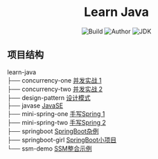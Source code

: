 <h1 align="center">Learn Java</h1>

<p align="center">
<img alt="Build" src="https://img.shields.io/github/workflow/status/gabearwin/learn-java/Java CI with Maven/master"/>
<img alt="Author" src="https://img.shields.io/badge/Author-Gabear-blueviolet"/>
<img alt="JDK" src="https://img.shields.io/badge/JDK-1.8.0_231-blue"/>
</p>


## 项目结构
learn-java<br>
├── concurrency-one     [并发实战 1](./concurrency-one)<br>
├── concurrency-two     [并发实战 2](./concurrency-two)<br>
├── design-pattern      [设计模式](./design-pattern)<br>
├── javase              [JavaSE](./javase)<br>
├── mini-spring-one     [手写Spring 1](./mini-spring-one)<br>
├── mini-spring-two     [手写Spring 2](./mini-spring-two)<br>
├── springboot          [SpringBoot杂例](./springboot)<br>
├── springboot-girl     [SpringBoot小项目](./springboot-girl)<br>
└── ssm-demo            [SSM整合示例](./ssm-demo)<br>















